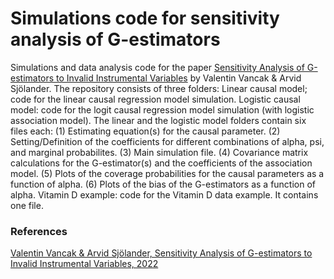 # Simulations code for sensitivity analysis of G-estimators
Simulations and data analysis code for the paper [Sensitivity Analysis of G-estimators to Invalid Instrumental Variables](https://arxiv.org/pdf/2208.05854.pdf) by Valentin Vancak & Arvid Sjölander.
The repository consists of three folders: 
Linear causal model; code for the linear causal regression model simulation.
Logistic causal model: code for the logit causal regression model simulation (with logistic association model).
The linear and the logistic model folders contain six files each: 
(1) Estimating equation(s) for the causal parameter. 
(2) Setting/Definition of the coefficients for different combinations of alpha, psi, and marginal probabilites.
(3) Main simulation file.
(4) Covariance matrix calculations for the G-estimator(s) and the coefficients of the association model.
(5) Plots of the coverage probabilities for the causal parameters as a function of alpha. 
(6) Plots of the bias of the G-estimators as a function of alpha.
Vitamin D example: code for the Vitamin D data example. It contains one file.



### References 
[Valentin Vancak & Arvid Sjölander, Sensitivity Analysis of G-estimators to Invalid Instrumental Variables, 2022](https://arxiv.org/pdf/2208.05854.pdf)
